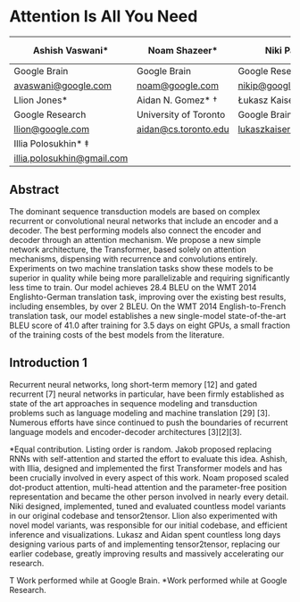 # Attention Is All You Need

| Ashish Vaswani*            | Noam Shazeer*         | Niki Parmar*            | Jakob Uszkoreit*   |
|----------------------------|-----------------------|-------------------------|--------------------|
| Google Brain               | Google Brain          | Google Research         | Google Research    |
| avaswani@google.com        | noam@google.com       | nikip@google.com        | usz@google.com     |
| Llion Jones*               | Aidan N. Gomez* †     | Łukasz Kaiser*          |                    |
| Google Research            | University of Toronto | Google Brain            |                    |
| llion@google.com           | aidan@cs.toronto.edu  | lukaszkaiser@google.com |                    |
| Illia Polosukhin* ‡        |                       |                         |                    |
| illia.polosukhin@gmail.com |                       |                         |                    |

## Abstract

The dominant sequence transduction models are based on complex recurrent or convolutional neural networks that include an encoder and a decoder. The best performing models also connect the encoder and decoder through an attention mechanism.  We propose a new simple network architecture, the Transformer, based solely on attention mechanisms, dispensing with recurrence and convolutions entirely.  Experiments on two machine translation tasks show these models to be superior in quality while being more parallelizable and requiring significantly less time to train.  Our model achieves 28.4 BLEU on the WMT 2014 Englishto-German translation task, improving over the existing best results, including ensembles, by over 2 BLEU. On the WMT 2014 English-to-French translation task, our model establishes a new single-model state-of-the-art BLEU score of 41.0 after training for 3.5 days on eight GPUs, a small fraction of the training costs of the best models from the literature.

## Introduction 1

Recurrent neural networks, long short-term memory [12] and gated recurrent [7] neural networks in particular, have been firmly established as state of the art approaches in sequence modeling and transduction problems such as language modeling and machine translation [29] [3]. Numerous efforts have since continued to push the boundaries of recurrent language models and encoder-decoder architectures [3][2][3].

*Equal contribution. Listing order is random. Jakob proposed replacing RNNs with self-attention and started the effort to evaluate this idea. Ashish, with Illia, designed and implemented the first Transformer models and has been crucially involved in every aspect of this work. Noam proposed scaled dot-product attention, multi-head attention and the parameter-free position representation and became the other person involved in nearly every detail. Niki designed, implemented, tuned and evaluated countless model variants in our original codebase and tensor2tensor. Llion also experimented with novel model variants, was responsible for our initial codebase, and efficient inference and visualizations. Lukasz and Aidan spent countless long days designing various parts of and implementing tensor2tensor, replacing our earlier codebase, greatly improving results and massively accelerating our research.

T Work performed while at Google Brain. *Work performed while at Google Research.